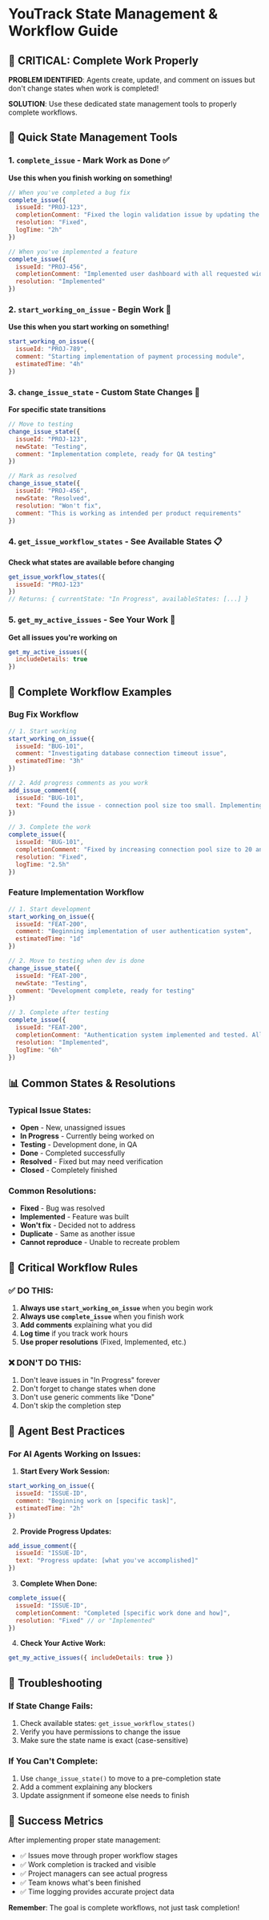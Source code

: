 # YouTrack State Management & Workflow Guide

## 🎯 CRITICAL: Complete Work Properly

**PROBLEM IDENTIFIED**: Agents create, update, and comment on issues but don't change states when work is completed!

**SOLUTION**: Use these dedicated state management tools to properly complete workflows.

## 🚀 Quick State Management Tools

### 1. `complete_issue` - Mark Work as Done ✅
**Use this when you finish working on something!**

```javascript
// When you've completed a bug fix
complete_issue({
  issueId: "PROJ-123",
  completionComment: "Fixed the login validation issue by updating the regex pattern",
  resolution: "Fixed",
  logTime: "2h"
})

// When you've implemented a feature
complete_issue({
  issueId: "PROJ-456",
  completionComment: "Implemented user dashboard with all requested widgets",
  resolution: "Implemented"
})
```

### 2. `start_working_on_issue` - Begin Work 🔨
**Use this when you start working on something!**

```javascript
start_working_on_issue({
  issueId: "PROJ-789",
  comment: "Starting implementation of payment processing module",
  estimatedTime: "4h"
})
```

### 3. `change_issue_state` - Custom State Changes 🔄
**For specific state transitions**

```javascript
// Move to testing
change_issue_state({
  issueId: "PROJ-123",
  newState: "Testing",
  comment: "Implementation complete, ready for QA testing"
})

// Mark as resolved
change_issue_state({
  issueId: "PROJ-456", 
  newState: "Resolved",
  resolution: "Won't fix",
  comment: "This is working as intended per product requirements"
})
```

### 4. `get_issue_workflow_states` - See Available States 📋
**Check what states are available before changing**

```javascript
get_issue_workflow_states({
  issueId: "PROJ-123"
})
// Returns: { currentState: "In Progress", availableStates: [...] }
```

### 5. `get_my_active_issues` - See Your Work 📝
**Get all issues you're working on**

```javascript
get_my_active_issues({
  includeDetails: true
})
```

## 🔄 Complete Workflow Examples

### Bug Fix Workflow
```javascript
// 1. Start working
start_working_on_issue({
  issueId: "BUG-101",
  comment: "Investigating database connection timeout issue",
  estimatedTime: "3h"
})

// 2. Add progress comments as you work
add_issue_comment({
  issueId: "BUG-101", 
  text: "Found the issue - connection pool size too small. Implementing fix."
})

// 3. Complete the work
complete_issue({
  issueId: "BUG-101",
  completionComment: "Fixed by increasing connection pool size to 20 and adding retry logic",
  resolution: "Fixed",
  logTime: "2.5h"
})
```

### Feature Implementation Workflow
```javascript
// 1. Start development
start_working_on_issue({
  issueId: "FEAT-200",
  comment: "Beginning implementation of user authentication system",
  estimatedTime: "1d"
})

// 2. Move to testing when dev is done
change_issue_state({
  issueId: "FEAT-200",
  newState: "Testing", 
  comment: "Development complete, ready for testing"
})

// 3. Complete after testing
complete_issue({
  issueId: "FEAT-200",
  completionComment: "Authentication system implemented and tested. All requirements met.",
  resolution: "Implemented",
  logTime: "6h"
})
```

## 📊 Common States & Resolutions

### Typical Issue States:
- **Open** - New, unassigned issues
- **In Progress** - Currently being worked on
- **Testing** - Development done, in QA
- **Done** - Completed successfully
- **Resolved** - Fixed but may need verification
- **Closed** - Completely finished

### Common Resolutions:
- **Fixed** - Bug was resolved
- **Implemented** - Feature was built
- **Won't fix** - Decided not to address
- **Duplicate** - Same as another issue
- **Cannot reproduce** - Unable to recreate problem

## 🚨 Critical Workflow Rules

### ✅ DO THIS:
1. **Always use `start_working_on_issue`** when you begin work
2. **Always use `complete_issue`** when you finish work  
3. **Add comments** explaining what you did
4. **Log time** if you track work hours
5. **Use proper resolutions** (Fixed, Implemented, etc.)

### ❌ DON'T DO THIS:
1. Don't leave issues in "In Progress" forever
2. Don't forget to change states when done
3. Don't use generic comments like "Done"
4. Don't skip the completion step

## 🎯 Agent Best Practices

### For AI Agents Working on Issues:

1. **Start Every Work Session:**
```javascript
start_working_on_issue({
  issueId: "ISSUE-ID",
  comment: "Beginning work on [specific task]", 
  estimatedTime: "2h"
})
```

2. **Provide Progress Updates:**
```javascript
add_issue_comment({
  issueId: "ISSUE-ID",
  text: "Progress update: [what you've accomplished]"
})
```

3. **Complete When Done:**
```javascript
complete_issue({
  issueId: "ISSUE-ID", 
  completionComment: "Completed [specific work done and how]",
  resolution: "Fixed" // or "Implemented" 
})
```

4. **Check Your Active Work:**
```javascript
get_my_active_issues({ includeDetails: true })
```

## 🔧 Troubleshooting

### If State Change Fails:
1. Check available states: `get_issue_workflow_states()`
2. Verify you have permissions to change the issue
3. Make sure the state name is exact (case-sensitive)

### If You Can't Complete:
1. Use `change_issue_state()` to move to a pre-completion state
2. Add a comment explaining any blockers
3. Update assignment if someone else needs to finish

## 🎉 Success Metrics

After implementing proper state management:
- ✅ Issues move through proper workflow stages
- ✅ Work completion is tracked and visible
- ✅ Project managers can see actual progress
- ✅ Team knows what's been finished
- ✅ Time logging provides accurate project data

**Remember**: The goal is complete workflows, not just task completion!

